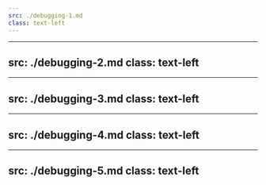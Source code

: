 ```yaml
---
src: ./debugging-1.md
class: text-left
---
```


---
src: ./debugging-2.md
class: text-left
---

---
src: ./debugging-3.md
class: text-left
---

---
src: ./debugging-4.md
class: text-left
---

---
src: ./debugging-5.md
class: text-left
---
